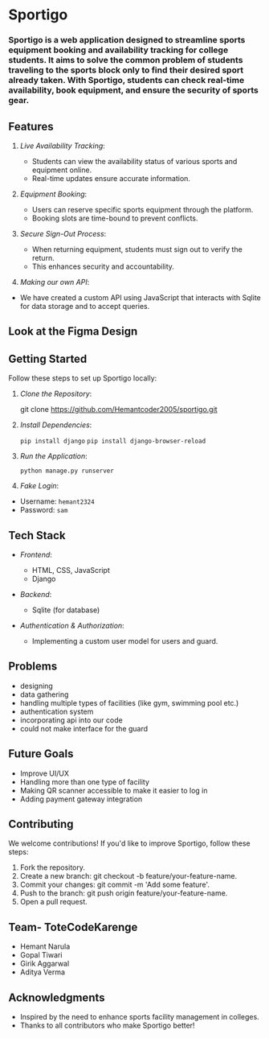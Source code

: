 # Sportigo

### Sportigo is a web application designed to streamline sports equipment booking and availability tracking for college students. It aims to solve the common problem of students traveling to the sports block only to find their desired sport already taken. With Sportigo, students can check real-time availability, book equipment, and ensure the security of sports gear.

## Features

1. *Live Availability Tracking*:
   - Students can view the availability status of various sports and equipment online.
   - Real-time updates ensure accurate information.

2. *Equipment Booking*:
   - Users can reserve specific sports equipment through the platform.
   - Booking slots are time-bound to prevent conflicts.

3. *Secure Sign-Out Process*:
   - When returning equipment, students must sign out to verify the return.
   - This enhances security and accountability.

4.  *Making our own API*: 
   - We have created a custom API using JavaScript that interacts with Sqlite for data storage and to accept queries.

## Look at the Figma Design
<a href="https://www.figma.com/file/tcvaxu6Qg2KwETBUb2CC9u/Hackathon?type=design&node-id=2-3&mode=design&t=uEbCvYsw7OpXXE68-0"
target="_blank"></a>


## Getting Started

Follow these steps to set up Sportigo locally:

1. *Clone the Repository*:
   
   git clone https://github.com/Hemantcoder2005/sportigo.git
   

2. *Install Dependencies*:
   
   ``pip install django``
   ``pip install django-browser-reload``
   
   

3. *Run the Application*:
   
   ``python manage.py runserver``
   
4. *Fake Login*:
-  Username: ``hemant2324``
-  Password:  ``sam``
## Tech Stack

- *Frontend*:
  - HTML, CSS, JavaScript
  - Django

- *Backend*:
  - Sqlite (for database)

- *Authentication & Authorization*:
  - Implementing  a custom user model for users and guard.

## Problems
- designing
- data gathering
- handling multiple types of facilities (like gym, swimming pool etc.)
- authentication system
- incorporating api into our code
- could not make interface for the guard 

## Future Goals
-  Improve UI/UX
-  Handling more than one type of facility
-  Making QR scanner accessible to make it easier to log in
-  Adding payment gateway integration

## Contributing

We welcome contributions! If you'd like to improve Sportigo, follow these steps:

1. Fork the repository.
2. Create a new branch: git checkout -b feature/your-feature-name.
3. Commit your changes: git commit -m 'Add some feature'.
4. Push to the branch: git push origin feature/your-feature-name.
5. Open a pull request.

## Team- ToteCodeKarenge
- Hemant Narula
- Gopal Tiwari
- Girik Aggarwal
- Aditya Verma
 
## Acknowledgments

- Inspired by the need to enhance sports facility management in colleges.
- Thanks to all contributors who make Sportigo better!



